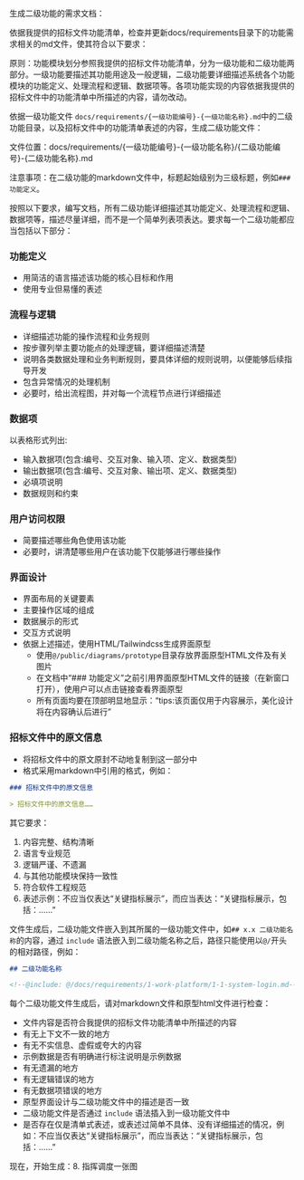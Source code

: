 生成二级功能的需求文档：

依据我提供的招标文件功能清单，检查并更新docs/requirements目录下的功能需求相关的md文件，使其符合以下要求：

原则：功能模块划分参照我提供的招标文件功能清单，分为一级功能和二级功能两部分。一级功能要描述其功能用途及一般逻辑，二级功能要详细描述系统各个功能模块的功能定义、处理流程和逻辑、数据项等。各项功能实现的内容依据我提供的招标文件中的功能清单中所描述的内容，请勿改动。

依据一级功能文件 `docs/requirements/{一级功能编号}-{一级功能名称}.md`中的二级功能目录，以及招标文件中的功能清单表述的内容，生成二级功能文件：

文件位置：docs/requirements/{一级功能编号}-{一级功能名称}/{二级功能编号}-{二级功能名称}.md

注意事项：在二级功能的markdown文件中，标题起始级别为三级标题，例如`### 功能定义`。

按照以下要求，编写文档，所有二级功能详细描述其功能定义、处理流程和逻辑、数据项等，描述尽量详细，而不是一个简单列表项表达。要求每一个二级功能都应当包括以下部分：

### 功能定义
- 用简洁的语言描述该功能的核心目标和作用
- 使用专业但易懂的表述

### 流程与逻辑
- 详细描述功能的操作流程和业务规则
- 按步骤列举主要功能点的处理逻辑，要详细描述清楚
- 说明各类数据处理和业务判断规则，要具体详细的规则说明，以便能够后续指导开发
- 包含异常情况的处理机制
- 必要时，给出流程图，并对每一个流程节点进行详细描述

### 数据项
以表格形式列出:
- 输入数据项(包含:编号、交互对象、输入项、定义、数据类型)
- 输出数据项(包含:编号、交互对象、输出项、定义、数据类型)
- 必填项说明
- 数据规则和约束

### 用户访问权限
- 简要描述哪些角色使用该功能
- 必要时，讲清楚哪些用户在该功能下仅能够进行哪些操作

### 界面设计
- 界面布局的关键要素
- 主要操作区域的组成
- 数据展示的形式
- 交互方式说明
- 依据上述描述，使用HTML/Tailwindcss生成界面原型
  - 使用`@/public/diagrams/prototype`目录存放界面原型HTML文件及有关图片
  - 在文档中“### 功能定义”之前引用界面原型HTML文件的链接（在新窗口打开），使用户可以点击链接查看界面原型
  - 所有页面均要在顶部明显地显示：“tips:该页面仅用于内容展示，美化设计将在内容确认后进行”

### 招标文件中的原文信息
- 将招标文件中的原文原封不动地复制到这一部分中
- 格式采用markdown中引用的格式，例如：

```md
### 招标文件中的原文信息

> 招标文件中的原文信息……
```

其它要求：
1. 内容完整、结构清晰
2. 语言专业规范
3. 逻辑严谨、不遗漏
4. 与其他功能模块保持一致性
5. 符合软件工程规范
6. 表述示例：不应当仅表达“关键指标展示”，而应当表达：“关键指标展示，包括：……”

文件生成后，二级功能文件嵌入到其所属的一级功能文件中，如`## x.x 二级功能名称`的内容，通过 `include` 语法嵌入到二级功能名称之后，路径只能使用以`@/`开头的相对路径，例如：

```md
## 二级功能名称

<!--@include: @/docs/requirements/1-work-platform/1-1-system-login.md-->
```

每个二级功能文件生成后，请对markdown文件和原型html文件进行检查：
- 文件内容是否符合我提供的招标文件功能清单中所描述的内容
- 有无上下文不一致的地方
- 有无不实信息、虚假或夸大的内容
- 示例数据是否有明确进行标注说明是示例数据
- 有无遗漏的地方
- 有无逻辑错误的地方
- 有无数据项错误的地方
- 原型界面设计与二级功能文件中的描述是否一致
- 二级功能文件是否通过 `include` 语法插入到一级功能文件中
- 是否存在仅是清单式表述，或表述过简单不具体、没有详细描述的情况，例如：不应当仅表达“关键指标展示”，而应当表达：“关键指标展示，包括：……”

现在，开始生成：8. 指挥调度一张图
